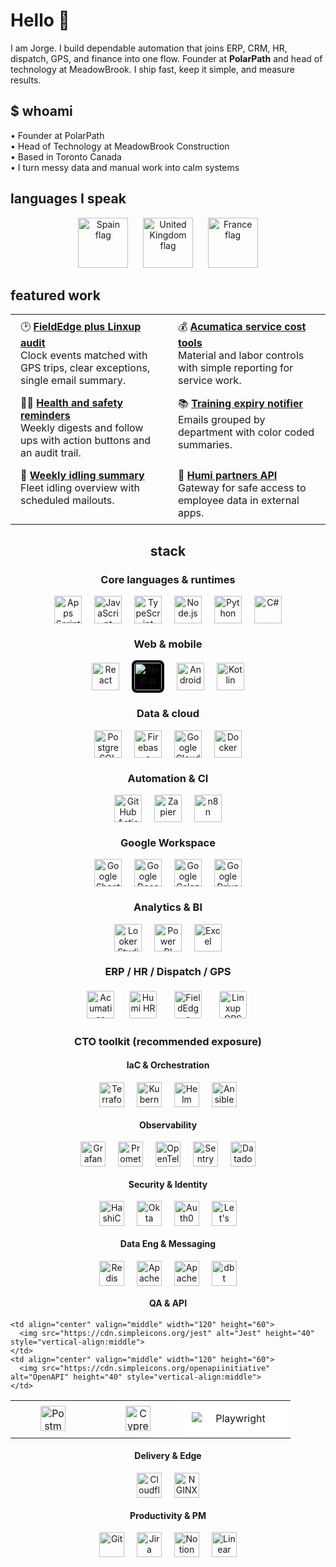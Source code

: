 # Hello 👋

I am Jorge. I build dependable automation that joins ERP, CRM, HR, dispatch, GPS, and finance into one flow. Founder at **PolarPath** and head of technology at MeadowBrook. I ship fast, keep it simple, and measure results.

## $ whoami
• Founder at PolarPath  
• Head of Technology at MeadowBrook Construction  
• Based in Toronto Canada  
• I turn messy data and manual work into calm systems

## languages I speak
<p align="center">
  <img src="https://github.githubassets.com/images/icons/emoji/unicode/1f1ea-1f1f8.png?v8" height="80" alt="Spain flag">
  &nbsp;&nbsp;&nbsp;&nbsp;
  <img src="https://github.githubassets.com/images/icons/emoji/unicode/1f1ec-1f1e7.png?v8" height="80" alt="United Kingdom flag">
  &nbsp;&nbsp;&nbsp;&nbsp;
  <img src="https://github.githubassets.com/images/icons/emoji/unicode/1f1eb-1f1f7.png?v8" height="80" alt="France flag">
</p>

## featured work

<table style="border:none;border-collapse:collapse;width:100%">
  <tr>
    <td style="border:none;vertical-align:top;padding:8px 16px;width:50%">
      🕑 <a href="https://github.com/jorgedsp93/Fieldedge-linxup-clock-audit"><b>FieldEdge plus Linxup audit</b></a><br>
      Clock events matched with GPS trips, clear exceptions, single email summary.
    </td>
    <td style="border:none;vertical-align:top;padding:8px 16px;width:50%">
      💰 <a href="https://github.com/jorgedsp93/SO_Material-Labour"><b>Acumatica service cost tools</b></a><br>
      Material and labor controls with simple reporting for service work.
    </td>
  </tr>
  <tr>
    <td style="border:none;vertical-align:top;padding:8px 16px">
      👷🏻 <a href="https://github.com/jorgedsp93/H-S_Reminder"><b>Health and safety reminders</b></a><br>
      Weekly digests and follow ups with action buttons and an audit trail.
    </td>
    <td style="border:none;vertical-align:top;padding:8px 16px">
      📚 <a href="https://github.com/jorgedsp93/training-expiry-notifier"><b>Training expiry notifier</b></a><br>
      Emails grouped by department with color coded summaries.
    </td>
  </tr>
  <tr>
    <td style="border:none;vertical-align:top;padding:8px 16px">
      🔄 <a href="https://github.com/jorgedsp93/Weekly-Idling-Summary"><b>Weekly idling summary</b></a><br>
      Fleet idling overview with scheduled mailouts.
    </td>
    <td style="border:none;vertical-align:top;padding:8px 16px">
      💾 <a href="https://github.com/jorgedsp93?tab=repositories&q=Humi%20partners%20API"><b>Humi partners API</b></a><br>
      Gateway for safe access to employee data in external apps.
    </td>
  </tr>
</table>


<h2 align="center">stack</h2>

<h3 align="center">Core languages & runtimes</h3>
<p align="center">
  <img src="https://cdn.simpleicons.org/googleappsscript" height="44" alt="Apps Script" style="margin:0 8px;vertical-align:middle">
  <img src="https://cdn.simpleicons.org/javascript" height="44" alt="JavaScript" style="margin:0 8px;vertical-align:middle">
  <img src="https://cdn.simpleicons.org/typescript" height="44" alt="TypeScript" style="margin:0 8px;vertical-align:middle">
  <img src="https://cdn.simpleicons.org/nodedotjs" height="44" alt="Node.js" style="margin:0 8px;vertical-align:middle">
  <img src="https://cdn.simpleicons.org/python" height="44" alt="Python" style="margin:0 8px;vertical-align:middle">
  <img src="https://cdn.simpleicons.org/csharp" height="44" alt="C#" style="margin:0 8px;vertical-align:middle">
</p>

<h3 align="center">Web & mobile</h3>
<p align="center">
  <img src="https://cdn.simpleicons.org/react" height="44" alt="React" style="margin:0 8px;vertical-align:middle">
  <!-- White logo so it’s visible on dark themes -->
  <img src="https://cdn.simpleicons.org/nextdotjs/FFFFFF" height="44" alt="Next.js" style="margin:0 8px;vertical-align:middle;background:#000;border-radius:8px;padding:4px">
  <img src="https://cdn.simpleicons.org/android" height="44" alt="Android" style="margin:0 8px;vertical-align:middle">
  <img src="https://cdn.simpleicons.org/kotlin" height="44" alt="Kotlin" style="margin:0 8px;vertical-align:middle">
</p>

<h3 align="center">Data & cloud</h3>
<p align="center">
  <img src="https://cdn.simpleicons.org/postgresql" height="44" alt="PostgreSQL" style="margin:0 8px;vertical-align:middle">
  <img src="https://cdn.simpleicons.org/firebase" height="44" alt="Firebase" style="margin:0 8px;vertical-align:middle">
  <img src="https://cdn.simpleicons.org/googlecloud" height="44" alt="Google Cloud" style="margin:0 8px;vertical-align:middle">
  <img src="https://cdn.simpleicons.org/docker" height="44" alt="Docker" style="margin:0 8px;vertical-align:middle">
</p>

<h3 align="center">Automation & CI</h3>
<p align="center">
  <img src="https://cdn.simpleicons.org/githubactions" height="44" alt="GitHub Actions" style="margin:0 8px;vertical-align:middle">
  <img src="https://cdn.simpleicons.org/zapier" height="44" alt="Zapier" style="margin:0 8px;vertical-align:middle">
  <img src="https://cdn.simpleicons.org/n8n" height="44" alt="n8n" style="margin:0 8px;vertical-align:middle">
</p>

<h3 align="center">Google Workspace</h3>
<p align="center">
  <img src="https://cdn.simpleicons.org/googlesheets" height="44" alt="Google Sheets" style="margin:0 8px;vertical-align:middle">
  <img src="https://cdn.simpleicons.org/googledocs" height="44" alt="Google Docs" style="margin:0 8px;vertical-align:middle">
  <img src="https://cdn.simpleicons.org/googlecalendar" height="44" alt="Google Calendar" style="margin:0 8px;vertical-align:middle">
  <img src="https://cdn.simpleicons.org/googledrive" height="44" alt="Google Drive" style="margin:0 8px;vertical-align:middle">
</p>

<h3 align="center">Analytics & BI</h3>
<p align="center">
  <img src="https://cdn.simpleicons.org/looker" height="44" alt="Looker Studio" style="margin:0 8px;vertical-align:middle">
  <img src="https://upload.wikimedia.org/wikipedia/commons/c/cf/New_Power_BI_Logo.svg" height="44" alt="Power BI" style="margin:0 8px;vertical-align:middle">
  <img src="https://upload.wikimedia.org/wikipedia/commons/3/34/Microsoft_Office_Excel_%282019%E2%80%93present%29.svg" height="44" alt="Excel" style="margin:0 8px;vertical-align:middle">
</p>

<h3 align="center">ERP / HR / Dispatch / GPS</h3>
<p align="center">
  <img src="https://upload.wikimedia.org/wikipedia/commons/2/21/Acumatica_2016_Corporate_Logo.svg" height="44" alt="Acumatica ERP" style="margin:0 8px;vertical-align:middle">
  <img src="https://logo.clearbit.com/humi.ca" height="44" alt="Humi HR" style="margin:0 8px;vertical-align:middle;border-radius:6px;background:#fff;padding:4px">
  <img src="https://logo.clearbit.com/fieldedge.com" height="44" alt="FieldEdge" style="margin:0 8px;vertical-align:middle;border-radius:6px;background:#fff;padding:4px">
  <img src="https://logo.clearbit.com/linxup.com" height="44" alt="Linxup GPS" style="margin:0 8px;vertical-align:middle;border-radius:6px;background:#fff;padding:4px">
</p>

<!-- ——————————————————————————————————————————— -->
<!-- CTO Toolkit: common systems a modern CTO oversees -->
<!-- (Optional exposure — not claiming daily use) -->
<h3 align="center">CTO toolkit (recommended exposure)</h3>

<h4 align="center">IaC & Orchestration</h4>
<p align="center">
  <img src="https://cdn.simpleicons.org/terraform" height="40" alt="Terraform" style="margin:0 8px;vertical-align:middle">
  <img src="https://cdn.simpleicons.org/kubernetes" height="40" alt="Kubernetes" style="margin:0 8px;vertical-align:middle">
  <img src="https://cdn.simpleicons.org/helm" height="40" alt="Helm" style="margin:0 8px;vertical-align:middle">
  <img src="https://cdn.simpleicons.org/ansible" height="40" alt="Ansible" style="margin:0 8px;vertical-align:middle">
</p>

<h4 align="center">Observability</h4>
<p align="center">
  <img src="https://cdn.simpleicons.org/grafana" height="40" alt="Grafana" style="margin:0 8px;vertical-align:middle">
  <img src="https://cdn.simpleicons.org/prometheus" height="40" alt="Prometheus" style="margin:0 8px;vertical-align:middle">
  <img src="https://cdn.simpleicons.org/opentelemetry" height="40" alt="OpenTelemetry" style="margin:0 8px;vertical-align:middle">
  <img src="https://cdn.simpleicons.org/sentry" height="40" alt="Sentry" style="margin:0 8px;vertical-align:middle">
  <img src="https://cdn.simpleicons.org/datadog" height="40" alt="Datadog" style="margin:0 8px;vertical-align:middle">
</p>

<h4 align="center">Security & Identity</h4>
<p align="center">
  <img src="https://cdn.simpleicons.org/vault" height="40" alt="HashiCorp Vault" style="margin:0 8px;vertical-align:middle">
  <img src="https://cdn.simpleicons.org/okta" height="40" alt="Okta" style="margin:0 8px;vertical-align:middle">
  <img src="https://cdn.simpleicons.org/auth0" height="40" alt="Auth0" style="margin:0 8px;vertical-align:middle">
  <img src="https://cdn.simpleicons.org/letsencrypt" height="40" alt="Let's Encrypt" style="margin:0 8px;vertical-align:middle">
</p>

<h4 align="center">Data Eng & Messaging</h4>
<p align="center">
  <img src="https://cdn.simpleicons.org/redis/DA291C" height="40" alt="Redis" style="margin:0 8px;vertical-align:middle">
  <!-- Force white so it’s visible on dark backgrounds -->
  <img src="https://cdn.simpleicons.org/apachekafka/FFFFFF" height="40" alt="Apache Kafka" style="margin:0 8px;vertical-align:middle">
  <img src="https://cdn.simpleicons.org/apacheairflow" height="40" alt="Apache Airflow" style="margin:0 8px;vertical-align:middle">
  <img src="https://cdn.simpleicons.org/dbt" height="40" alt="dbt" style="margin:0 8px;vertical-align:middle">
</p>


<h4 align="center">QA & API</h4>

<!-- Use a 5‑cell grid so wide wordmarks don't wreck alignment -->
<table align="center" style="border-collapse:collapse;">
  <tr>
    <td align="center" valign="middle" width="120" height="60">
      <img src="https://cdn.simpleicons.org/postman" alt="Postman" height="40" style="vertical-align:middle">
    </td>
    <td align="center" valign="middle" width="120" height="60">
      <img src="https://cdn.simpleicons.org/cypress" alt="Cypress" height="40" style="vertical-align:middle">
    </td>
    <td align="center" valign="middle" width="160" height="60"
        style="background:#fff;border-radius:8px;">
      <img src="https://upload.wikimedia.org/wikipedia/commons/7/75/Playwright_Logo.svg"
           alt="Playwright"
           style="max-height:30px;max-width:140px;display:block;margin:0 auto;vertical-align:middle">
    </td>

    <td align="center" valign="middle" width="120" height="60">
      <img src="https://cdn.simpleicons.org/jest" alt="Jest" height="40" style="vertical-align:middle">
    </td>
    <td align="center" valign="middle" width="120" height="60">
      <img src="https://cdn.simpleicons.org/openapiinitiative" alt="OpenAPI" height="40" style="vertical-align:middle">
    </td>
  </tr>
</table>





<h4 align="center">Delivery & Edge</h4>
<p align="center">
  <img src="https://cdn.simpleicons.org/cloudflare" height="40" alt="Cloudflare" style="margin:0 8px;vertical-align:middle">
  <img src="https://cdn.simpleicons.org/nginx" height="40" alt="NGINX" style="margin:0 8px;vertical-align:middle">
</p>

<h4 align="center">Productivity & PM</h4>
<p align="center">
  <img src="https://cdn.simpleicons.org/git" height="40" alt="Git" style="margin:0 8px;vertical-align:middle">
  <img src="https://cdn.simpleicons.org/jira" height="40" alt="Jira" style="margin:0 8px;vertical-align:middle">
  <img src="https://cdn.simpleicons.org/notion" height="40" alt="Notion" style="margin:0 8px;vertical-align:middle">
  <img src="https://cdn.simpleicons.org/linear" height="40" alt="Linear" style="margin:0 8px;vertical-align:middle">
</p>



